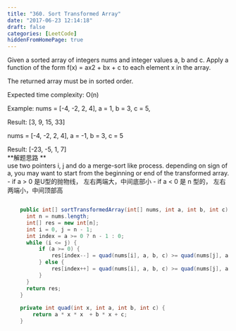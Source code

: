 ```yaml
---
title: "360. Sort Transformed Array"
date: "2017-06-23 12:14:18"
draft: false
categories: [LeetCode]
hiddenFromHomePage: true
---
```


Given a sorted array of integers nums and integer values a, b and c. Apply a function of the form f(x) = ax2 + bx + c to each element x in the array.

The returned array must be in sorted order.

Expected time complexity: O(n)

Example:
nums = [-4, -2, 2, 4], a = 1, b = 3, c = 5,

Result: [3, 9, 15, 33]

nums = [-4, -2, 2, 4], a = -1, b = 3, c = 5

Result: [-23, -5, 1, 7]  
**解题思路 **  
use two pointers i, j and do a merge-sort like process. depending on sign of a, you may want to start from the beginning or end of the transformed array. 
    - if a > 0   是U型的抛物线， 左右两端大，中间底部小
    - if a < 0   是 n 型的， 左右两端小，中间顶部高
    
```java

    public int[] sortTransformedArray(int[] nums, int a, int b, int c) {
      int n = nums.length;
      int[] res = new int[n];
      int i = 0, j = n - 1;
      int index = a >= 0 ? n - 1 : 0;
      while (i <= j) {
          if (a >= 0) {
              res[index--] = quad(nums[i], a, b, c) >= quad(nums[j], a, b, c) ? quad(nums[i++], a, b, c) : quad(nums[j--], a, b,c);
          } else {
              res[index++] = quad(nums[i], a, b, c) >= quad(nums[j], a, b, c) ? quad(nums[j--], a, b, c) : quad(nums[i++], a, b, c);
          }
      }
      return res;
    }
    
    private int quad(int x, int a, int b, int c) {
        return a * x * x  + b * x + c;
    }
```
